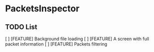 PacketsInspector
================

TODO List
---------
[ ] [FEATURE] Background file loading
[ ] [FEATURE] A screen with full packet information
[ ] [FEATURE] Packets filtering